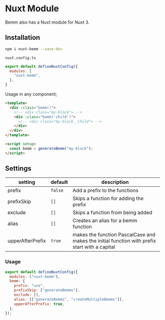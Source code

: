 # Nuxt Module

Bemm also has a Nuxt module for Nuxt 3.

## Installation

```bash
npm i nuxt-bemm --save-dev
```

`nuxt.config.ts`

```js
export default defineNuxtConfig({
  modules: [
    "nuxt-bemm",
  ],
}
```

Usage in any component;

```html
<template>
  <div :class="bemm()">
    <!-- <div class="my-block"> -->
    <div :class="bemm('child')">
      <!-- <div class="my-block__child"> -->
    </div>
  </div>
</template>

<script setup>
  const bemm = generateBemm("my-block");
</script>
```

## Settings

| setting          | default | description                                                                                   |
| ---------------- | ------- | --------------------------------------------------------------------------------------------- |
| prefix           | `false` | Add a prefix to the functions                                                                 |
| prefixSkip       | `[]`    | Skips a function for adding the prefix                                                        |
| exclude          | `[]`    | Skips a function from being added                                                             |
| alias            | `[]`    | Creates an alias for a bemm function                                                          |
| upperAfterPrefix | `true`  | makes the function PascalCase and makes the initial function with prefix start with a capital |

### Usage

```js
export default defineNuxtConfig({
  modules: ["nuxt-bemm"],
  bemm: {
    prefix: "use",
    prefixSkip: ["generateBemms"],
    exclude: [],
    alias: [["generateBemms", "createMultipleBemms"]],
    upperAfterPrefix: true,
  },
});
```
